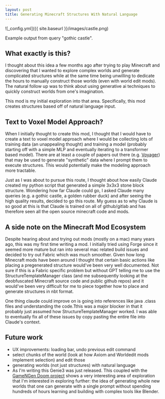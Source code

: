 ```yaml
---
layout: post
title: Generating Minecraft Structures With Natural Language
---
```


![_config.yml]({{ site.baseurl }}/images/castle.png)

Example output from query "gothic castle". 

## What exactly is this?
I thought about this idea a few months ago after trying to play Minecraft and discovering that I wanted to explore complex worlds and generate complicated structures while at the same time being unwilling to dedicate the hours to manually construct those worlds (even with world edit mods). 
The natural follow up was to think about using generative ai techniques to quickly construct worlds from one's imagination. 

This mod is my initial exploration into that area.
Specifically, this mod creates structures based off of natural language input. 

## Text to Voxel Model Approach?
When I initially thought to create this mod, I thought that I would have to create a text to voxel model approach where I would be collecting lots of training data (an unappealing thought) and training a model (probably starting off with a simple MLP and eventually iterating to a transformer based model). 
There are at least a couple of papers out there (e.g. [Voyager](https://voyager.minedojo.org/)) that may be used to generate "synthetic" data where I prompt them to execute structures. 
This would potentially make the modeling approach more tractable. 

Just as I was about to pursue this route, I thought about how easily Claude created my python script that generated a simple 3x3x3 stone block structure.
Wondering how far Claude could go, I asked Claude many queries (e.g. a gothic castle, a golden rubber duck) and after seeing the high quality results, decided to go this route.
My guess as to why Claude is so good at this is that Claude is trained on all of github/gitlab and has therefore seen all the open source minecraft code and mods. 

## A side note on the Minecraft Mod Ecosystem
Despite hearing about and trying out mods (mostly on a mac) many years ago, this was my first time writing a mod.
I initially tried using Forge since it seemed more mature but ran into several mac related build issues and decided to try out Fabric which was much smoother. 
Given how long Minecraft mods have been around I thought that certain basic actions like placing a pregenerated structure would've been very well documented. 
Not sure if this is a Fabric specific problem but without GPT telling me to use the StructureTemplateManager class (and me subsequently looking at the deobfuscated Minecraft source code and public github repos) and it would've been very difficult for me to piece together how to place and generate structures in nbt format. 

One thing claude could improve on is going into references like java .class files and understanding the code.Tthis was a major blocker in that it probably just assumed how StructureTemplateManager worked. I was able to eventually fix all of these issues by copy pasting the entire file into Claude's context. 

## Future work
- UX improvements: loading bar, undo previous edit command
- select chunks of the world (look at how Axiom and Worldedit mods implement selection) and edit those
- generating worlds (not just structures) with natural language
- As I'm writing this Genie3 was just released. This coupled with the [GameNGen Doom  project](https://gamengen.github.io/) shows a very interesting area of exploration that I'm interested in exploring further: the idea of generating whole new worlds that one can generate with a single prompt without spending hundreds of hours learning and building with complex tools like Blender. 